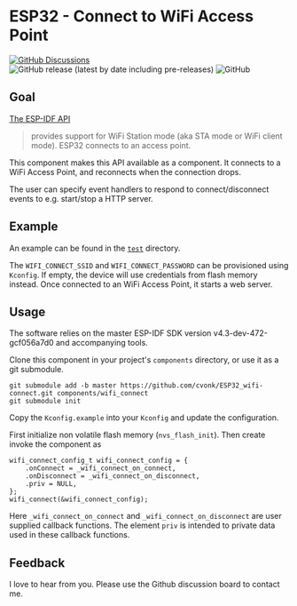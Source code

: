 # ESP32 - Connect to WiFi Access Point

[![GitHub Discussions](https://img.shields.io/github/discussions/cvonk/OPNpool)](https://github.com/cvonk/ESP32_wifi-connect/discussions) ![GitHub release (latest by date including pre-releases)](https://img.shields.io/github/v/release/cvonk/ESP32_wifi-connect?include_prereleases&logo=DocuSign&logoColor=%23fff) ![GitHub](https://img.shields.io/github/license/cvonk/ESP32_wifi-connect)

## Goal

[The ESP-IDF API](https://docs.espressif.com/projects/esp-idf/en/latest/esp32/api-reference/network/esp_wifi.html)
> provides support for WiFi Station mode (aka STA mode or WiFi client mode). ESP32 connects to an access point.

This component makes this API available as a component.  It connects to a WiFi Access Point, and reconnects when the connection drops.

The user can specify event handlers to respond to connect/disconnect events to e.g. start/stop a HTTP server.

## Example

An example can be found in the [`test`](test) directory.

The `WIFI_CONNECT_SSID` and `WIFI_CONNECT_PASSWORD` can be provisioned using `Kconfig`.  If empty, the device will use credentials from flash memory instead. Once connected to an WiFi Access Point, it starts a web server.

## Usage

The software relies on the master ESP-IDF SDK version v4.3-dev-472-gcf056a7d0 and accompanying tools.

Clone this component in your project's `components` directory, or use it as a git submodule.
```
git submodule add -b master https://github.com/cvonk/ESP32_wifi-connect.git components/wifi_connect
git submodule init
```

Copy the `Kconfig.example` into your `Kconfig` and update the configuration.

First initialize non volatile flash memory (`nvs_flash_init`).  Then create invoke the component as
```
wifi_connect_config_t wifi_connect_config = {
    .onConnect = _wifi_connect_on_connect,
    .onDisconnect = _wifi_connect_on_disconnect,
    .priv = NULL,
};
wifi_connect(&wifi_connect_config);
```
Here `_wifi_connect_on_connect` and `_wifi_connect_on_disconnect` are user supplied callback functions.  The element `priv` is intended to private data used in these callback functions.


## Feedback

I love to hear from you. Please use the Github discussion board to contact me.

